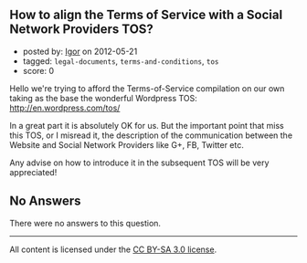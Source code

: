 ## How to align the Terms of Service with a Social Network Providers TOS?

- posted by: [Igor](https://stackexchange.com/users/-1/10325-igor) on 2012-05-21
- tagged: `legal-documents`, `terms-and-conditions`, `tos`
- score: 0

Hello we're trying to afford the Terms-of-Service compilation on our own taking as the base the wonderful Wordpress TOS: http://en.wordpress.com/tos/

In a great part it is absolutely OK for us. But the important point that miss this TOS, or I misread it, the description of the communication between the Website and Social Network Providers like G+, FB, Twitter etc.

Any advise on how to introduce it in the subsequent TOS will be very appreciated!



## No Answers

There were no answers to this question.


---

All content is licensed under the [CC BY-SA 3.0 license](https://creativecommons.org/licenses/by-sa/3.0/).
